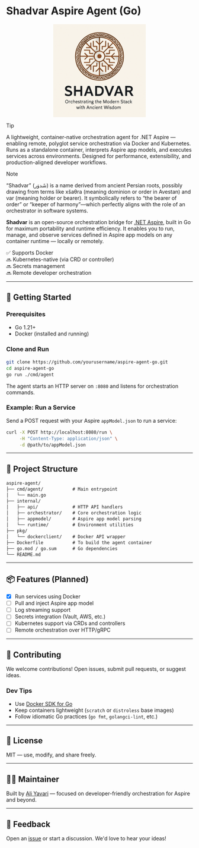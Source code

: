 # Shadvar Aspire Agent (Go)

<img src="./docs/logo-orig.png" width="250" alt="Shadvar Aspire Agent!" style="display: block;margin-left: auto;margin-right: auto;">

> [!TIP]
> A lightweight, container-native orchestration agent for .NET Aspire — enabling remote, polyglot service orchestration via Docker and Kubernetes. Runs as a standalone container, interprets Aspire app models, and executes services across environments. Designed for performance, extensibility, and production-aligned developer workflows.

> [!NOTE]
> “Shadvar” (شَدوَر) is a name derived from ancient Persian roots, possibly drawing from terms like xšaθra (meaning dominion or order in Avestan) and var (meaning holder or bearer). It symbolically refers to “the bearer of order” or “keeper of harmony”—which perfectly aligns with the role of an orchestrator in software systems.

**Shadvar** is an open-source orchestration bridge for [.NET Aspire](https://github.com/dotnet/aspire), built in Go for maximum portability and runtime efficiency. It enables you to run, manage, and observe services defined in Aspire app models on any container runtime — locally or remotely.

✅ Supports Docker  
🔜 Kubernetes-native (via CRD or controller)  
🔜 Secrets management  
🔜 Remote developer orchestration

---

## 🚀 Getting Started

### Prerequisites
- Go 1.21+
- Docker (installed and running)

### Clone and Run
```bash
git clone https://github.com/yourusername/aspire-agent-go.git
cd aspire-agent-go
go run ./cmd/agent
```

The agent starts an HTTP server on `:8080` and listens for orchestration commands.

### Example: Run a Service
Send a POST request with your Aspire `appModel.json` to run a service:
```bash
curl -X POST http://localhost:8080/run \
     -H "Content-Type: application/json" \
     -d @path/to/appModel.json
```

---

## 📁 Project Structure
```
aspire-agent/
├── cmd/agent/           # Main entrypoint
│   └── main.go
├── internal/
│   ├── api/             # HTTP API handlers
│   ├── orchestrator/    # Core orchestration logic
│   ├── appmodel/        # Aspire app model parsing
│   └── runtime/         # Environment utilities
├── pkg/
│   └── dockerclient/    # Docker API wrapper
├── Dockerfile           # To build the agent container
├── go.mod / go.sum      # Go dependencies
└── README.md
```

---

## 📦 Features (Planned)
- [x] Run services using Docker
- [ ] Pull and inject Aspire app model
- [ ] Log streaming support
- [ ] Secrets integration (Vault, AWS, etc.)
- [ ] Kubernetes support via CRDs and controllers
- [ ] Remote orchestration over HTTP/gRPC

---

## 🤝 Contributing
We welcome contributions! Open issues, submit pull requests, or suggest ideas.

### Dev Tips
- Use [Docker SDK for Go](https://pkg.go.dev/github.com/docker/docker/client)
- Keep containers lightweight (`scratch` or `distroless` base images)
- Follow idiomatic Go practices (`go fmt`, `golangci-lint`, etc.)

---

## 📄 License
MIT — use, modify, and share freely.

---

## 👨‍💻 Maintainer
Built by [Ali Yavari](https://github.com/ali63yavari) — focused on developer-friendly orchestration for Aspire and beyond.

---

## 💬 Feedback
Open an [issue](https://github.com/yourusername/aspire-agent-go/issues) or start a discussion. We'd love to hear your ideas!
